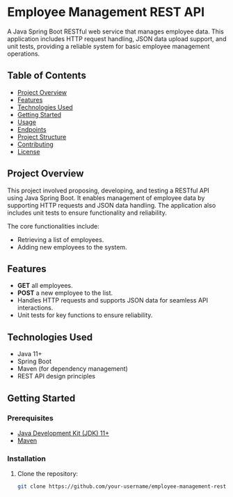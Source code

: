# Employee Management REST API

A Java Spring Boot RESTful web service that manages employee data. This application includes HTTP request handling, JSON data upload support, and unit tests, providing a reliable system for basic employee management operations.

## Table of Contents
- [Project Overview](#project-overview)
- [Features](#features)
- [Technologies Used](#technologies-used)
- [Getting Started](#getting-started)
- [Usage](#usage)
- [Endpoints](#endpoints)
- [Project Structure](#project-structure)
- [Contributing](#contributing)
- [License](#license)

## Project Overview
This project involved proposing, developing, and testing a RESTful API using Java Spring Boot. It enables management of employee data by supporting HTTP requests and JSON data handling. The application also includes unit tests to ensure functionality and reliability. 

The core functionalities include:
- Retrieving a list of employees.
- Adding new employees to the system.

## Features
- **GET** all employees.
- **POST** a new employee to the list.
- Handles HTTP requests and supports JSON data for seamless API interactions.
- Unit tests for key functions to ensure reliability.

## Technologies Used
- Java 11+
- Spring Boot
- Maven (for dependency management)
- REST API design principles

## Getting Started

### Prerequisites
- [Java Development Kit (JDK) 11+](https://www.oracle.com/java/technologies/javase-downloads.html)
- [Maven](https://maven.apache.org/download.cgi)

### Installation
1. Clone the repository:
   ```bash
   git clone https://github.com/your-username/employee-management-rest-a
